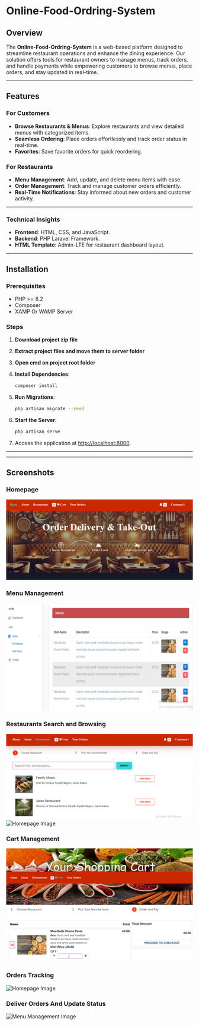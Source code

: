 
# **Online-Food-Ordring-System**

## **Overview**
The **Online-Food-Ordring-System** is a web-based platform designed to streamline restaurant operations and enhance the dining experience. Our solution offers tools for restaurant owners to manage menus, track orders, and handle payments while empowering customers to browse menus, place orders, and stay updated in real-time.

---

## **Features**

### **For Customers**
- **Browse Restaurants & Menus**: Explore restaurants and view detailed menus with categorized items.
- **Seamless Ordering**: Place orders effortlessly and track order status in real-time.
- **Favorites**: Save favorite orders for quick reordering.

### **For Restaurants**
- **Menu Management**: Add, update, and delete menu items with ease.
- **Order Management**: Track and manage customer orders efficiently.
- **Real-Time Notifications**: Stay informed about new orders and customer activity.

---
### **Technical Insights**
- **Frontend**: HTML, CSS, and JavaScript.
- **Backend**: PHP Laravel Framework.
- **HTML Template**: Admin-LTE for restaurant dashboard layout.

---

## **Installation**

### **Prerequisites**
- PHP >= 8.2
- Composer
- XAMP Or WAMP Server

### **Steps**
1. **Download project zip file**
2. **Extract project files and move them to server folder**
3. **Open cmd on project root folder**
4. **Install Dependencies**:
   ```bash
   composer install
   ```
5. **Run Migrations**:
   ```bash
   php artisan migrate --seed
   ```


4. **Start the Server**:
   ```bash
   php artisan serve
   ```

5. Access the application at [http://localhost:8000](http://localhost:8000).

---


---

## **Screenshots**

### **Homepage**
![Homepage Image](imgs/home.png "Home Page")
### **Menu Management**
![Menu Management Image](imgs/menumanage.png "Menu Management")

### **Restaurants Search and Browsing**
![Homepage Image](imgs/restaurants.png "Home Page")
![Homepage Image](imgs/nearby.png "Home Page")
### **Cart Management**
![Menu Management Image](imgs/cart.png "Menu Management")


### **Orders Tracking**
![Homepage Image](imgs/orders%20tracking.png "Home Page")
### **Deliver Orders And Update Status**
![Menu Management Image](imgs/agent.png "Menu Management")


